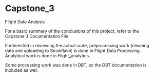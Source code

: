 # Capstone_3
Flight Data Analysis

For a basic summary of the conclusions of this project, refer to the Capstone 3 Documentation File

If interested in reviewing the actual code, preprocessing work (cleaning data and uploading to Snowflake) is done in Flight Data Processing. Analytical work is done in Flight_analytics.

Some processing work was done in DBT, so the DBT documentation is included as well.
